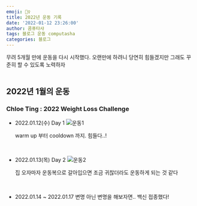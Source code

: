 ```yaml
---
emoji: 🏃‍♀️
title: 2022년 운동 기록
date: '2022-01-12 23:26:00'
author: 콤퓨타샤
tags: 블로그 운동 computasha
categories: 블로그
---
```


무려 5개월 만에 운동을 다시 시작했다.
오랜만에 하려니 당연히 힘들겠지만 그래도 꾸준히 할 수 있도록 노력하자  
<br>

## 2022년 1월의 운동
### Chloe Ting : 2022 Weight Loss Challenge

- 2022.01.12(수) Day 1
    ![운동1](/exercise-chloe-1.png)  
    
    warm up 부터 cooldown 까지. 힘들다..!

<br>

- 2022.01.13(목) Day 2
    ![운동2](/exercise-chloe-2.png)  

    집 오자마자 운동복으로 갈아입으면 조금 귀찮더라도 운동하게 되는 것 같다

<br>

- 2022.01.14 ~ 2022.01.17
    변명 아닌 변명을 해보자면.. 백신 접종했다!

<br><br>

```toc

```